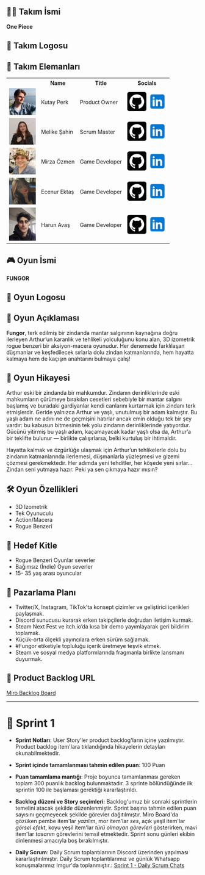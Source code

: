 

## 🏴‍☠️ **Takım İsmi**

**One Piece** 

## 🏴 **Takım Logosu**


## 👥 Takım Elemanları

<table>
  <tr>
    <th></th>
    <th>Name</th>
    <th>Title</th>
    <th>Socials</th>
  </tr>
  <tr>
    <td><img src="SprintAssets/people/kutay.jpg" width="70" /></td>
    <td>Kutay Perk</td>
    <td>Product Owner</td>
    <td>
      <a href="https://github.com/Ktyprk"><img src="SprintAssets/social/github.png" width="50"/></a>
      <a href="https://www.linkedin.com/in/kutayperk/"><img src="SprintAssets/social/linkedin.png" width="50"/></a>
    </td>
  </tr>
  <tr>
    <td><img src="SprintAssets/people/melike.jpeg" width="70" /></td>
    <td>Melike Şahin</td>
    <td>Scrum Master</td>
    <td>
      <a href="https://github.com/melikesahn"><img src="SprintAssets/social/github.png" width="50"/></a>
      <a href="https://www.linkedin.com/in/melikesahinn/"><img src="SprintAssets/social/linkedin.png" width="50"/></a>
    </td>
  </tr>
  <tr>
    <td><img src="SprintAssets/people/mirza.jpg" width="70" /></td>
    <td>Mirza Özmen</td>
    <td>Game Developer</td>
    <td>
      <a href="https://github.com/MirzaOzmen"><img src="SprintAssets/social/github.png" width="50"/></a>
      <a href="https://www.linkedin.com/in/mirza-%C3%B6-a71427237/"><img src="SprintAssets/social/linkedin.png" width="50"/></a>
    </td>
  </tr>
  <tr>
    <td><img src="SprintAssets/people/ecenur.jpg" width="70" /></td>
    <td>Ecenur Ektaş</td>
    <td>Game Developer</td>
    <td>
      <a href=""><img src="SprintAssets/social/github.png" width="50"/></a>
      <a href=""><img src="SprintAssets/social/linkedin.png" width="50"/></a>
    </td>
  </tr>
  <tr>
    <td><img src="SprintAssets/people/harun.jpg" width="70" /></td>
    <td>Harun Avaş</td>
    <td>Game Developer</td>
    <td>
      <a href=""><img src="SprintAssets/social/github.png" width="50"/></a>
      <a href=""><img src="SprintAssets/social/linkedin.png" width="50"/></a>
    </td>
  </tr>
</table>

## 🎮 Oyun İsmi

**FUNGOR**

## 🧩 Oyun Logosu



## 📝 Oyun Açıklaması

**Fungor**, terk edilmiş bir zindanda mantar salgınının kaynağına doğru ilerleyen Arthur’un karanlık ve tehlikeli yolculuğunu konu alan, 3D izometrik rogue benzeri bir aksiyon-macera oyunudur.
Her denemede farklılaşan düşmanlar ve keşfedilecek sırlarla dolu zindan katmanlarında, hem hayatta kalmaya hem de kaçışın anahtarını bulmaya çalış!

## 📖 Oyun Hikayesi

Arthur eski bir zindanda bir mahkumdur. Zindanın derinliklerinde eski mahkumların çürümeye bırakılan cesetleri sebebiyle bir mantar salgını başlamış ve buradaki gardiyanlar kendi canlarını kurtarmak için zindanı terk etmişlerdir. Geride yalnızca Arthur ve yaşlı, unutulmuş bir adam kalmıştır. Bu yaşlı adam ne adını ne de geçmişini hatırlar ancak emin olduğu tek bir şey vardır: bu kabusun bitmesinin tek yolu zindanın derinliklerinde yatıyordur. Gücünü yitirmiş bu yaşlı adam, kaçamayacak kadar yaşlı olsa da, Arthur’a bir teklifte bulunur — birlikte çalışırlarsa, belki kurtuluş bir ihtimaldir.

Hayatta kalmak ve özgürlüğe ulaşmak için Arthur’un tehlikelerle dolu bu zindanın katmanlarında ilerlemesi, düşmanlarla yüzleşmesi ve gizemi çözmesi gerekmektedir. Her adımda yeni tehditler, her köşede yeni sırlar… Zindan seni yutmaya hazır. Peki ya sen çıkmaya hazır mısın?

## 🛠️ Oyun Özellikleri

- 3D Izometrik
- Tek Oyunuculu
- Action/Macera
- Rogue Benzeri

## 🎯 Hedef Kitle

- Rogue Benzeri Oyunlar severler
- Bağımsız (İndie) Oyun severler
- 15- 35 yaş arası oyuncular

## 📢 Pazarlama Planı

- Twitter/X, Instagram, TikTok’ta konsept çizimler ve geliştirici içerikleri paylaşmak.
- Discord sunucusu kurarak erken takipçilerle doğrudan iletişim kurmak.
- Steam Next Fest ve itch.io’da kısa bir demo yayımlayarak geri bildirim toplamak.
- Küçük-orta ölçekli yayıncılara erken sürüm sağlamak.
- #Fungor etiketiyle topluluğu içerik üretmeye teşvik etmek.
- Steam ve sosyal medya platformlarında fragmanla birlikte lansmanı duyurmak.

## 📌 Product Backlog URL

[Miro Backlog Board](https://miro.com/app/board/uXjVK7yGtNA=/)

---

# 🚀 Sprint 1

- **Sprint Notları**: User Story'ler product backlog'ların içine yazılmıştır. Product backlog item'lara tıklandığında hikayelerin detayları okunabilmektedir.

- **Sprint içinde tamamlanması tahmin edilen puan**: 100 Puan

- **Puan tamamlama mantığı**: Proje boyunca tamamlanması gereken toplam 300 puanlık backlog bulunmaktadır. 3 sprinte bölündüğünde ilk sprintin 100 ile başlaması gerektiği kararlaştırıldı.

- **Backlog düzeni ve Story seçimleri**: Backlog'umuz bir sonraki sprintlerin temelini atacak şekilde düzenlenmiştir. Sprint başına tahmin edilen puan sayısını geçmeyecek şekilde görevler dağıtılmıştır. Miro Board'da gözüken pembe item'lar _yazılım_, mor item'lar _ses_, açık yeşil item'lar _görsel efekt_, koyu yeşil item'lar _türü olmayan görevleri_ gösterirken, mavi item'lar _tasarım_ görevlerini temsil etmektedir. Sprint sonu günleri ekibin dinlenmesi amacıyla boş bırakılmıştır.

- **Daily Scrum**: Daily Scrum toplantılarının Discord üzerinden yapılması kararlaştırılmıştır. Daily Scrum toplantılarımız ve günlük Whatsapp konuşmalarımız Imgur'da toplanmıştır.: [Sprint 1 - Daily Scrum Chats](https://imgur.com/a/daily-scrum-chats-1-VpkQl6x)

